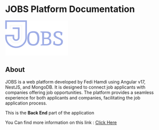 # JOBS Platform Documentation
![JOBS Platform](/Logo_JOBS.png)


## About
JOBS is a web platform developed by Fedi Hamdi using Angular v17, NestJS, and MongoDB. It is designed to connect job applicants with companies offering job opportunities. The platform provides a seamless experience for both applicants and companies, facilitating the job application process.

This is the **Back End** part of the application

You Can find more information on this link : [Click Here](https://github.com/fedihamdi7/jobs-frontend)
